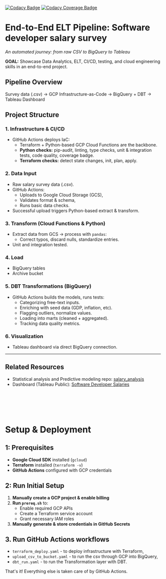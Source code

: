 [![Codacy Badge](https://api.codacy.com/project/badge/Grade/f34108759f0b47efb917df47d2e2d177)](https://app.codacy.com/gh/Viktor-Soltesz/salary-survey-iac/dashboard)
[![Codacy Coverage Badge](https://api.codacy.com/project/badge/Coverage/f34108759f0b47efb917df47d2e2d177)](https://app.codacy.com/gh/Viktor-Soltesz/salary-survey-iac/dashboard)

# End-to-End ELT Pipeline: Software developer salary survey

*An automated journey: from raw CSV to BigQuery to Tableau*

**GOAL:** Showcase Data Analytics, ELT, CI/CD, testing, and cloud engineering skills in an end-to-end project.

## Pipeline Overview

Survey data (.csv) → GCP Infrastructure-as-Code → BigQuery + DBT → Tableau Dashboard

## Project Structure

### 1. Infrastructure & CI/CD

- GitHub Actions deploys IaC:
  - Terraform + Python-based GCP Cloud Functions are the backbone.
  - **Python checks:** pip-audit, linting, type checks, unit & integration tests, code quality, coverage badge.
  - **Terraform checks:** detect state changes, init, plan, apply.

### 2. Data Input

- Raw salary survey data (.csv).
- GitHub Actions:
  - Uploads to Google Cloud Storage (GCS),
  - Validates format & schema,
  - Runs basic data checks.
- Successful upload triggers Python-based extract & transform.

### 3. Transform (Cloud Functions & Python)

- Extract data from GCS → process with `pandas`:
  - Correct typos, discard nulls, standardize entries.
- Unit and integration tested.

### 4. Load

- BigQuery tables
- Archive bucket

### 5. DBT Transformations (BigQuery)

- GitHub Actions builds the models, runs tests:
  - Categorizing free-text inputs.
  - Enriching with seed data (GDP, inflation, etc).
  - Flagging outliers, normalize values.
  - Loading into marts (cleaned + aggregated).
  - Tracking data quality metrics.

### 6. Visualization

- Tableau dashboard via direct BigQuery connection.

---

## Related Resources

- Statistical analysis and Predictive modeling repo: [salary_analysis](https://github.com/Viktor-Soltesz/salary_analysis)
- Dashboard (Tableau Public): [Software Developer Salaries](https://public.tableau.com/app/profile/viktor.solt.sz/viz/SoftwareDeveloperSalaries/Dashboard)

<br>
<br>
<br>
<br>

# Setup & Deployment

## **1: Prerequisites**

- **Google Cloud SDK** installed (`gcloud`)
- **Terraform** installed (`terraform -v`)
- **GitHub Actions** configured with GCP credentials

## **2: Run Initial Setup**

1. **Manually create a GCP project & enable billing**
2. **Run `prereq.sh`** to:
    - Enable required GCP APIs
    - Create a Terraform service account
    - Grant necessary IAM roles
3. **Manually generate & store credentials in GitHub Secrets**

## 3. **Run GitHub Actions workflows**

 - `terraform_deploy.yaml` - to deploy infrastructure with Terraform,
 - `upload_csv_to_bucket.yaml` - to run the csv through GCP into BigQuery,
 - `dbt_run.yaml` - to run the Transformation layer with DBT.

  That's it! Everything else is taken care of by GitHub Actions.